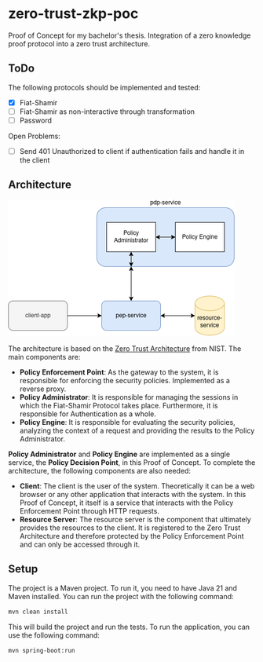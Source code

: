 # zero-trust-zkp-poc
Proof of Concept for my bachelor's thesis. Integration of a zero knowledge proof protocol into a zero trust architecture. 

## ToDo
The following protocols should be implemented and tested:
- [x] Fiat-Shamir
- [ ] Fiat-Shamir as non-interactive through transformation
- [ ] Password

Open Problems:
- [ ] Send 401 Unauthorized to client if authentication fails and handle it in the client

## Architecture
![architecture](./doc/figures/architecture-poc.png)

The architecture is based on the [Zero Trust Architecture](https://www.nist.gov/publications/zero-trust-architecture) from NIST. The main components are:
- **Policy Enforcement Point**: As the gateway to the system, it is responsible for enforcing the security policies. Implemented as a reverse proxy.
- **Policy Administrator**: It is responsible for managing the sessions in which the Fiat-Shamir Protocol takes place. Furthermore, it is responsible for Authentication as a whole.
- **Policy Engine**: It is responsible for evaluating the security policies, analyzing the context of a request and providing the results to the Policy Administrator. 

**Policy Administrator** and **Policy Engine** are implemented as a single service, the **Policy Decision Point**, in this Proof of Concept.
To complete the architecture, the following components are also needed:
- **Client**: The client is the user of the system. Theoretically it can be a web browser or any other application that interacts with the system. In this Proof of Concept, it itself is a service that interacts with the Policy Enforcement Point through HTTP requests.
- **Resource Server**: The resource server is the component that ultimately provides the resources to the client. It is registered to the Zero Trust Architecture and therefore protected by the Policy Enforcement Point and can only be accessed through it.

## Setup
The project is a Maven project. To run it, you need to have Java 21 and Maven installed. You can run the project with the following command:
```bash
mvn clean install
```
This will build the project and run the tests. To run the application, you can use the following command:
```bash
mvn spring-boot:run
```

